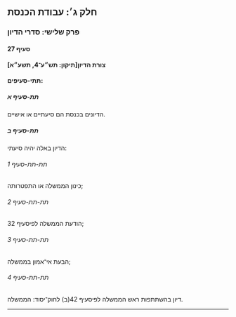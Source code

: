 ## חלק ג׳: עבודת הכנסת

### פרק שלישי: סדרי הדיון

#### סעיף 27

**צורת הדיון[תיקון: תש״ע־4, תשע״א]**



#### תתי-סעיפים:

##### תת-סעיף א

הדיונים בכנסת הם סיעתיים או אישיים.

##### תת-סעיף ב

הדיון באלה יהיה סיעתי:

###### תת-תת-סעיף 1

כינון הממשלה או התפטרותה;

###### תת-תת-סעיף 2

הודעת הממשלה לפיסעיף 32;

###### תת-תת-סעיף 3

הבעת אי־אמון בממשלה;

###### תת-תת-סעיף 4

דיון בהשתתפות ראש הממשלה לפיסעיף 42(ב) לחוק־יסוד: הממשלה.

----

